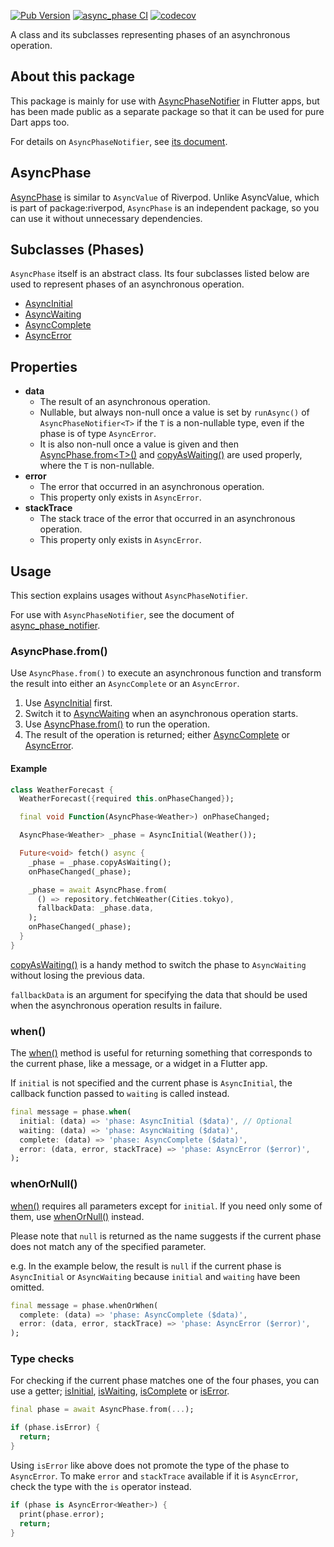[![Pub Version](https://img.shields.io/pub/v/async_phase)](https://pub.dev/packages/async_phase)
[![async_phase CI](https://github.com/kaboc/async-phase/actions/workflows/async_phase.yml/badge.svg)](https://github.com/kaboc/async-phase/actions/workflows/async_phase.yml)
[![codecov](https://codecov.io/gh/kaboc/async-phase/branch/main/graph/badge.svg?token=JKEGKLL8W2)](https://codecov.io/gh/kaboc/async-phase)

A class and its subclasses representing phases of an asynchronous operation.

## About this package

This package is mainly for use with [AsyncPhaseNotifier][AsyncPhaseNotifier]
in Flutter apps, but has been made public as a separate package so that it
can be used for pure Dart apps too.

For details on `AsyncPhaseNotifier`, see [its document][AsyncPhaseNotifier].

## AsyncPhase

[AsyncPhase][AsyncPhase] is similar to `AsyncValue` of Riverpod. Unlike AsyncValue,
which is part of package:riverpod, `AsyncPhase` is an independent package, so you
can use it without unnecessary dependencies.

## Subclasses (Phases)

`AsyncPhase` itself is an abstract class. Its four subclasses listed below are
used to represent phases of an asynchronous operation.

- [AsyncInitial][AsyncInitial]
- [AsyncWaiting][AsyncWaiting]
- [AsyncComplete][AsyncComplete]
- [AsyncError][AsyncError]


## Properties

- **data**
    - The result of an asynchronous operation.
    - Nullable, but always non-null once a value is set by `runAsync()` of
      `AsyncPhaseNotifier<T>` if the `T` is a non-nullable type, even if the
      phase is of type `AsyncError`.
    - It is also non-null once a value is given and then [AsyncPhase.from\<T\>()][from]
      and [copyAsWaiting()][copyAsWaiting] are used properly, where the `T` is non-nullable.
- **error**
    - The error that occurred in an asynchronous operation.
    - This property only exists in `AsyncError`.
- **stackTrace**
    - The stack trace of the error that occurred in an asynchronous operation.
    - This property only exists in `AsyncError`.

## Usage

This section explains usages without `AsyncPhaseNotifier`.

For use with `AsyncPhaseNotifier`, see the document of
[async_phase_notifier][AsyncPhaseNotifier].

### AsyncPhase.from()

Use `AsyncPhase.from()` to execute an asynchronous function and transform the result
into either an `AsyncComplete` or an `AsyncError`.

1. Use [AsyncInitial][AsyncInitial] first.
2. Switch it to [AsyncWaiting][AsyncWaiting] when an asynchronous operation starts.
3. Use [AsyncPhase.from()][from] to run the operation.
4. The result of the operation is returned; either [AsyncComplete][AsyncComplete]
   or [AsyncError][AsyncError].

#### Example

```dart
class WeatherForecast {
  WeatherForecast({required this.onPhaseChanged});

  final void Function(AsyncPhase<Weather>) onPhaseChanged;

  AsyncPhase<Weather> _phase = AsyncInitial(Weather());

  Future<void> fetch() async {
    _phase = _phase.copyAsWaiting();
    onPhaseChanged(_phase);

    _phase = await AsyncPhase.from(
      () => repository.fetchWeather(Cities.tokyo),
      fallbackData: _phase.data,
    );
    onPhaseChanged(_phase);
  }
}
```

[copyAsWaiting()][copyAsWaiting] is a handy method to switch the phase to `AsyncWaiting`
without losing the previous data.

`fallbackData` is an argument for specifying the data that should be used when the
asynchronous operation results in failure.

### when()

The [when()][when] method is useful for returning something that corresponds to the
current phase, like a message, or a widget in a Flutter app.

If `initial` is not specified and the current phase is `AsyncInitial`, the callback
function passed to `waiting` is called instead.

```dart
final message = phase.when(
  initial: (data) => 'phase: AsyncInitial ($data)', // Optional
  waiting: (data) => 'phase: AsyncWaiting ($data)',
  complete: (data) => 'phase: AsyncComplete ($data)',
  error: (data, error, stackTrace) => 'phase: AsyncError ($error)',
);
```

### whenOrNull()

[when()][when] requires all parameters except for `initial`. If you need only some
of them, use [whenOrNull()][whenOrNull] instead.

Please note that `null` is returned as the name suggests if the current phase
does not match any of the specified parameter.

e.g. In the example below, the result is `null` if the current phase is `AsyncInitial`
or `AsyncWaiting` because `initial` and `waiting` have been omitted.

```dart
final message = phase.whenOrWhen(
  complete: (data) => 'phase: AsyncComplete ($data)',
  error: (data, error, stackTrace) => 'phase: AsyncError ($error)',
);
```

### Type checks

For checking if the current phase matches one of the four phases, you can use
a getter; [isInitial][isInitial], [isWaiting][isWaiting], [isComplete][isComplete]
or [isError][isError].

```dart
final phase = await AsyncPhase.from(...);

if (phase.isError) {
  return;
}
```

Using `isError` like above does not promote the type of the phase to `AsyncError`.
To make `error` and `stackTrace` available if it is `AsyncError`, check the type
with the `is` operator instead.

```dart
if (phase is AsyncError<Weather>) {
  print(phase.error);
  return;
}
```

[AsyncPhase]: https://pub.dev/documentation/async_phase/latest/async_phase/AsyncPhase-class.html
[AsyncInitial]: https://pub.dev/documentation/async_phase/latest/async_phase/AsyncInitial-class.html
[AsyncWaiting]: https://pub.dev/documentation/async_phase/latest/async_phase/AsyncWaiting-class.html
[AsyncComplete]: https://pub.dev/documentation/async_phase/latest/async_phase/AsyncComplete-class.html
[AsyncError]: https://pub.dev/documentation/async_phase/latest/async_phase/AsyncError-class.html
[from]: https://pub.dev/documentation/async_phase/latest/async_phase/AsyncPhase/from.html
[copyAsWaiting]: https://pub.dev/documentation/async_phase/latest/async_phase/AsyncPhase/copyAsWaiting.html
[when]: https://pub.dev/documentation/async_phase/latest/async_phase/AsyncPhase/when.html
[whenOrNull]: https://pub.dev/documentation/async_phase/latest/async_phase/AsyncPhase/whenOrNull.html
[isInitial]: https://pub.dev/documentation/async_phase/latest/async_phase/AsyncPhase/isInitial.html
[isWaiting]: https://pub.dev/documentation/async_phase/latest/async_phase/AsyncPhase/isWaiting.html
[isComplete]: https://pub.dev/documentation/async_phase/latest/async_phase/AsyncPhase/isComplete.html
[isError]: https://pub.dev/documentation/async_phase/latest/async_phase/AsyncPhase/isError.html
[AsyncPhaseNotifier]: https://pub.dev/packages/async_phase_notifier
